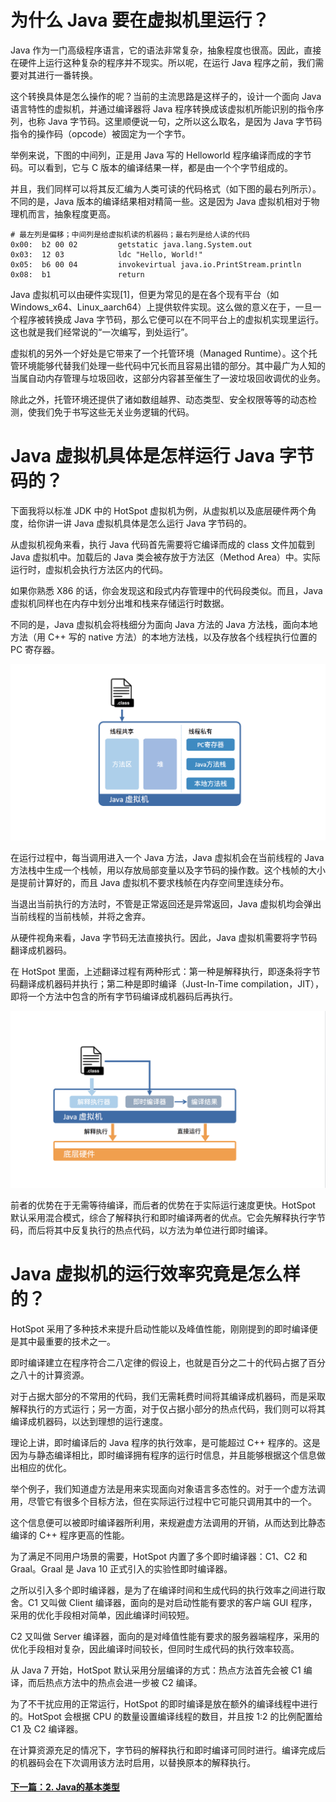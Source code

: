 # 为什么 Java 要在虚拟机里运行？

Java 作为一门高级程序语言，它的语法非常复杂，抽象程度也很高。因此，直接在硬件上运行这种复杂的程序并不现实。所以呢，在运行 Java 程序之前，我们需要对其进行一番转换。

这个转换具体是怎么操作的呢？当前的主流思路是这样子的，设计一个面向 Java 语言特性的虚拟机，并通过编译器将 Java 程序转换成该虚拟机所能识别的指令序列，也称 Java 字节码。这里顺便说一句，之所以这么取名，是因为 Java 字节码指令的操作码（opcode）被固定为一个字节。

举例来说，下图的中间列，正是用 Java 写的 Helloworld 程序编译而成的字节码。可以看到，它与 C 版本的编译结果一样，都是由一个个字节组成的。

并且，我们同样可以将其反汇编为人类可读的代码格式（如下图的最右列所示）。不同的是，Java 版本的编译结果相对精简一些。这是因为 Java 虚拟机相对于物理机而言，抽象程度更高。

```assembly
# 最左列是偏移；中间列是给虚拟机读的机器码；最右列是给人读的代码
0x00:  b2 00 02         getstatic java.lang.System.out
0x03:  12 03            ldc "Hello, World!"
0x05:  b6 00 04         invokevirtual java.io.PrintStream.println
0x08:  b1               return
```

Java 虚拟机可以由硬件实现[1]，但更为常见的是在各个现有平台（如 Windows_x64、Linux_aarch64）上提供软件实现。这么做的意义在于，一旦一个程序被转换成 Java 字节码，那么它便可以在不同平台上的虚拟机实现里运行。这也就是我们经常说的“一次编写，到处运行”。

虚拟机的另外一个好处是它带来了一个托管环境（Managed Runtime）。这个托管环境能够代替我们处理一些代码中冗长而且容易出错的部分。其中最广为人知的当属自动内存管理与垃圾回收，这部分内容甚至催生了一波垃圾回收调优的业务。

除此之外，托管环境还提供了诸如数组越界、动态类型、安全权限等等的动态检测，使我们免于书写这些无关业务逻辑的代码。

# Java 虚拟机具体是怎样运行 Java 字节码的？

下面我将以标准 JDK 中的 HotSpot 虚拟机为例，从虚拟机以及底层硬件两个角度，给你讲一讲 Java 虚拟机具体是怎么运行 Java 字节码的。

从虚拟机视角来看，执行 Java 代码首先需要将它编译而成的 class 文件加载到 Java 虚拟机中。加载后的 Java 类会被存放于方法区（Method Area）中。实际运行时，虚拟机会执行方法区内的代码。

如果你熟悉 X86 的话，你会发现这和段式内存管理中的代码段类似。而且，Java 虚拟机同样也在内存中划分出堆和栈来存储运行时数据。

不同的是，Java 虚拟机会将栈细分为面向 Java 方法的 Java 方法栈，面向本地方法（用 C++ 写的 native 方法）的本地方法栈，以及存放各个线程执行位置的 PC 寄存器。

![jvm runtime memo stack](../imgs/1.1.webp)

在运行过程中，每当调用进入一个 Java 方法，Java 虚拟机会在当前线程的 Java 方法栈中生成一个栈帧，用以存放局部变量以及字节码的操作数。这个栈帧的大小是提前计算好的，而且 Java 虚拟机不要求栈帧在内存空间里连续分布。

当退出当前执行的方法时，不管是正常返回还是异常返回，Java 虚拟机均会弹出当前线程的当前栈帧，并将之舍弃。

从硬件视角来看，Java 字节码无法直接执行。因此，Java 虚拟机需要将字节码翻译成机器码。

在 HotSpot 里面，上述翻译过程有两种形式：第一种是解释执行，即逐条将字节码翻译成机器码并执行；第二种是即时编译（Just-In-Time compilation，JIT），即将一个方法中包含的所有字节码编译成机器码后再执行。

![](../imgs/1.2.webp)

前者的优势在于无需等待编译，而后者的优势在于实际运行速度更快。HotSpot 默认采用混合模式，综合了解释执行和即时编译两者的优点。它会先解释执行字节码，而后将其中反复执行的热点代码，以方法为单位进行即时编译。

# Java 虚拟机的运行效率究竟是怎么样的？

HotSpot 采用了多种技术来提升启动性能以及峰值性能，刚刚提到的即时编译便是其中最重要的技术之一。

即时编译建立在程序符合二八定律的假设上，也就是百分之二十的代码占据了百分之八十的计算资源。

对于占据大部分的不常用的代码，我们无需耗费时间将其编译成机器码，而是采取解释执行的方式运行；另一方面，对于仅占据小部分的热点代码，我们则可以将其编译成机器码，以达到理想的运行速度。

理论上讲，即时编译后的 Java 程序的执行效率，是可能超过 C++ 程序的。这是因为与静态编译相比，即时编译拥有程序的运行时信息，并且能够根据这个信息做出相应的优化。

举个例子，我们知道虚方法是用来实现面向对象语言多态性的。对于一个虚方法调用，尽管它有很多个目标方法，但在实际运行过程中它可能只调用其中的一个。

这个信息便可以被即时编译器所利用，来规避虚方法调用的开销，从而达到比静态编译的 C++ 程序更高的性能。

为了满足不同用户场景的需要，HotSpot 内置了多个即时编译器：C1、C2 和 Graal。Graal 是 Java 10 正式引入的实验性即时编译器。

之所以引入多个即时编译器，是为了在编译时间和生成代码的执行效率之间进行取舍。C1 又叫做 Client 编译器，面向的是对启动性能有要求的客户端 GUI 程序，采用的优化手段相对简单，因此编译时间较短。

C2 又叫做 Server 编译器，面向的是对峰值性能有要求的服务器端程序，采用的优化手段相对复杂，因此编译时间较长，但同时生成代码的执行效率较高。

从 Java 7 开始，HotSpot 默认采用分层编译的方式：热点方法首先会被 C1 编译，而后热点方法中的热点会进一步被 C2 编译。

为了不干扰应用的正常运行，HotSpot 的即时编译是放在额外的编译线程中进行的。HotSpot 会根据 CPU 的数量设置编译线程的数目，并且按 1:2 的比例配置给 C1 及 C2 编译器。

在计算资源充足的情况下，字节码的解释执行和即时编译可同时进行。编译完成后的机器码会在下次调用该方法时启用，以替换原本的解释执行。

#### [下一篇：2.  Java的基本类型](2.java-basic-type.md)